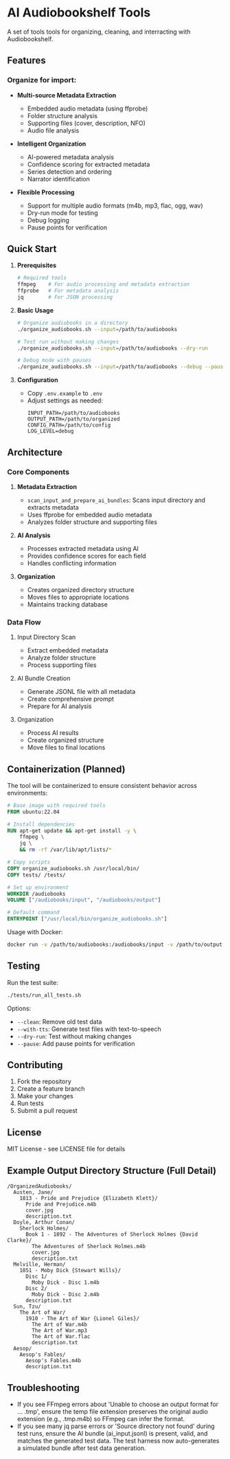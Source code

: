 # AI Audiobookshelf Tools

A set of tools tools for organizing, cleaning, and interracting with Audiobookshelf.

## Features

### Organize for import:

- **Multi-source Metadata Extraction**
  - Embedded audio metadata (using ffprobe)
  - Folder structure analysis
  - Supporting files (cover, description, NFO)
  - Audio file analysis

- **Intelligent Organization**
  - AI-powered metadata analysis
  - Confidence scoring for extracted metadata
  - Series detection and ordering
  - Narrator identification

- **Flexible Processing**
  - Support for multiple audio formats (m4b, mp3, flac, ogg, wav)
  - Dry-run mode for testing
  - Debug logging
  - Pause points for verification

## Quick Start

1. **Prerequisites**
   ```bash
   # Required tools
   ffmpeg    # For audio processing and metadata extraction
   ffprobe   # For metadata analysis
   jq        # For JSON processing
   ```

2. **Basic Usage**
   ```bash
   # Organize audiobooks in a directory
   ./organize_audiobooks.sh --input=/path/to/audiobooks

   # Test run without making changes
   ./organize_audiobooks.sh --input=/path/to/audiobooks --dry-run

   # Debug mode with pauses
   ./organize_audiobooks.sh --input=/path/to/audiobooks --debug --pause
   ```

3. **Configuration**
   - Copy `.env.example` to `.env`
   - Adjust settings as needed:
     ```
     INPUT_PATH=/path/to/audiobooks
     OUTPUT_PATH=/path/to/organized
     CONFIG_PATH=/path/to/config
     LOG_LEVEL=debug
     ```

## Architecture

### Core Components

1. **Metadata Extraction**
   - `scan_input_and_prepare_ai_bundles`: Scans input directory and extracts metadata
   - Uses ffprobe for embedded audio metadata
   - Analyzes folder structure and supporting files

2. **AI Analysis**
   - Processes extracted metadata using AI
   - Provides confidence scores for each field
   - Handles conflicting information

3. **Organization**
   - Creates organized directory structure
   - Moves files to appropriate locations
   - Maintains tracking database

### Data Flow

1. Input Directory Scan
   - Extract embedded metadata
   - Analyze folder structure
   - Process supporting files

2. AI Bundle Creation
   - Generate JSONL file with all metadata
   - Create comprehensive prompt
   - Prepare for AI analysis

3. Organization
   - Process AI results
   - Create organized structure
   - Move files to final locations

## Containerization (Planned)

The tool will be containerized to ensure consistent behavior across environments:

```dockerfile
# Base image with required tools
FROM ubuntu:22.04

# Install dependencies
RUN apt-get update && apt-get install -y \
    ffmpeg \
    jq \
    && rm -rf /var/lib/apt/lists/*

# Copy scripts
COPY organize_audiobooks.sh /usr/local/bin/
COPY tests/ /tests/

# Set up environment
WORKDIR /audiobooks
VOLUME ["/audiobooks/input", "/audiobooks/output"]

# Default command
ENTRYPOINT ["/usr/local/bin/organize_audiobooks.sh"]
```

Usage with Docker:
```bash
docker run -v /path/to/audiobooks:/audiobooks/input -v /path/to/output:/audiobooks/output audiobook-organizer
```

## Testing

Run the test suite:
```bash
./tests/run_all_tests.sh
```

Options:
- `--clean`: Remove old test data
- `--with-tts`: Generate test files with text-to-speech
- `--dry-run`: Test without making changes
- `--pause`: Add pause points for verification

## Contributing

1. Fork the repository
2. Create a feature branch
3. Make your changes
4. Run tests
5. Submit a pull request

## License

MIT License - see LICENSE file for details

## Example Output Directory Structure (Full Detail)
```
/OrganizedAudiobooks/
  Austen, Jane/
    1813 - Pride and Prejudice {Elizabeth Klett}/
      Pride and Prejudice.m4b
      cover.jpg
      description.txt
  Doyle, Arthur Conan/
    Sherlock Holmes/
      Book 1 - 1892 - The Adventures of Sherlock Holmes {David Clarke}/
        The Adventures of Sherlock Holmes.m4b
        cover.jpg
        description.txt
  Melville, Herman/
    1851 - Moby Dick {Stewart Wills}/
      Disc 1/
        Moby Dick - Disc 1.m4b
      Disc 2/
        Moby Dick - Disc 2.m4b
      description.txt
  Sun, Tzu/
    The Art of War/
      1910 - The Art of War {Lionel Giles}/
        The Art of War.m4b
        The Art of War.mp3
        The Art of War.flac
        description.txt
  Aesop/
    Aesop's Fables/
      Aesop's Fables.m4b
      description.txt
```

## Troubleshooting

- If you see FFmpeg errors about 'Unable to choose an output format for ... .tmp', ensure the temp file extension preserves the original audio extension (e.g., .tmp.m4b) so FFmpeg can infer the format.
- If you see many jq parse errors or 'Source directory not found' during test runs, ensure the AI bundle (ai_input.jsonl) is present, valid, and matches the generated test data. The test harness now auto-generates a simulated bundle after test data generation.
